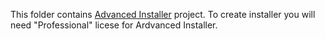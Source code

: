 This folder contains [Advanced Installer](https://www.advancedinstaller.com/) project. To create installer you will need "Professional" licese for Ardvanced Installer. 
